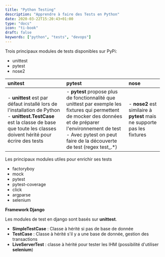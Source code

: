 ```yaml
---
title: "Python Testing"
description: "Apprendre à faire des Tests en Python"
date: 2020-03-22T15:20:43+01:00
type: "docs"
icon: "ti-book"
draft: false
keywords: ["python", "tests", "devops"]
---
```


Trois principaux modules de tests disponibles sur PyPi:

- unittest
- pytest
- nose2

| unitest | pytest | nose |
| :----- | :----- | :---- |
| - **unittest** est par défaut installé lors de l'installation de Python <br/> - **unittest.TestCase** est la classe de base que toute les classes doivent hérité pour écrire des tests | - **pytest** propose plus de fonctionnalité que unittest par exemple les fixtures qui permettent de mocker des données et de préparer l'environnement de test  <br/> - Avec pytest on peut faire de la découverte de test (regex test_.*) |  - **nose2** est similaire à **pytest** mais ne supporte pas les fixtures |



Les principaux modules utiles pour enrichir ses tests

- factoryboy
- mock
- pytest
- pytest-coverage
- click 
- argparse
- selenium


**Framework Django**

Les modules de test en django sont basés sur **unittest**.

- **SimpleTestCase** : Classe à hérité si pas de base de donnée
- **TestCase** : Classe à hérité s'il y a une base de donnée, gestion des transactions
- **LiveServerTest** : classe à hérité pour tester les IHM (possibilité d'utiliser **selenium**)


